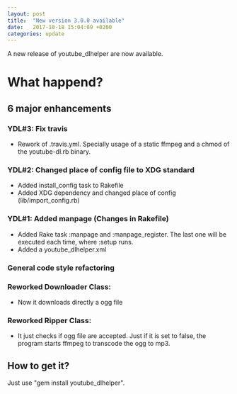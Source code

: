 ```yaml
---
layout: post
title:  "New version 3.0.0 available"
date:   2017-10-18 15:04:09 +0200
categories: update
---
```

A new release of youtube_dlhelper are now available.

# What happend?
## 6 major enhancements

### YDL#3: Fix travis
* Rework of .travis.yml. Specially usage of a static ffmpeg and a chmod of
  the youtube-dl.rb binary.

### YDL#2: Changed place of config file to XDG standard
* Added install_config task to Rakefile
* Added XDG dependency and changed place of config (lib/import_config.rb)

### YDL#1: Added manpage (Changes in Rakefile)
* Added Rake task :manpage and :manpage_register. The last one
  will be executed each time, where :setup runs.
* Added a youtube_dlhelper.xml

### General code style refactoring

### Reworked Downloader Class:
* Now it downloads directly a ogg file

### Reworked Ripper Class:
* It just checks if ogg file are accepted. Just if it is set to false,
    the program starts ffmpeg to transcode the ogg to mp3.

## How to get it?
Just use "gem install youtube_dlhelper".
